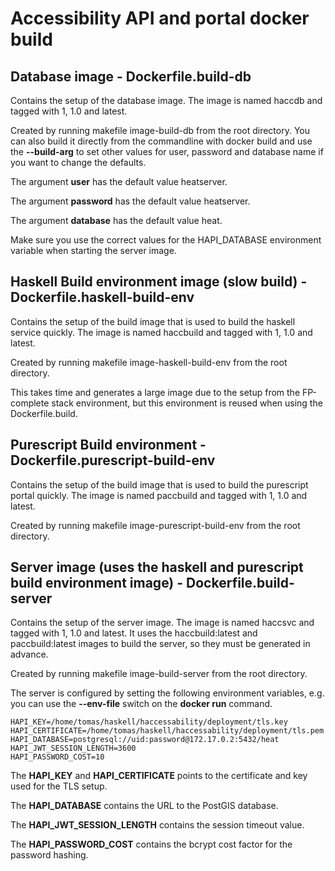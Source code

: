 # Accessibility API and portal docker build
## Database image - Dockerfile.build-db
Contains the setup of the database image. The image is named haccdb and tagged with 1, 1.0 and latest.

Created by running makefile image-build-db from the root directory. You can also build it directly from the
commandline with docker build and use the **--build-arg** to set other values for user, password and database
name if you want to change the defaults.

The argument **user** has the default value heatserver.

The argument **password** has the default value heatserver.

The argument **database** has the default value heat.

Make sure you use the correct values for the HAPI_DATABASE environment variable when starting the server image.

## Haskell Build environment image (slow build) - Dockerfile.haskell-build-env
Contains the setup of the build image that is used to build the haskell service quickly. The image is named haccbuild and tagged with 1, 1.0 and latest.

Created by running makefile image-haskell-build-env from the root directory.

This takes time and generates a large image due to the setup from the FP-complete stack environment, but this environment is reused when using the Dockerfile.build.
## Purescript Build environment - Dockerfile.purescript-build-env
Contains the setup of the build image that is used to build the purescript portal quickly. The image is named paccbuild and tagged with 1, 1.0 and latest.

Created by running makefile image-purescript-build-env from the root directory.
## Server image (uses the haskell and purescript build environment image) - Dockerfile.build-server
Contains the setup of the server image. The image is named haccsvc and tagged with 1, 1.0 and latest. It uses the haccbuild:latest and paccbuild:latest images to build the server, so they must be generated in advance.

Created by running makefile image-build-server from the root directory.

The server is configured by setting the following environment variables, e.g. you can use the **--env-file** switch on the **docker run** command.

```
HAPI_KEY=/home/tomas/haskell/haccessability/deployment/tls.key
HAPI_CERTIFICATE=/home/tomas/haskell/haccessability/deployment/tls.pem
HAPI_DATABASE=postgresql://uid:password@172.17.0.2:5432/heat
HAPI_JWT_SESSION_LENGTH=3600
HAPI_PASSWORD_COST=10
```

The **HAPI_KEY** and **HAPI_CERTIFICATE** points to the certificate and key used for the TLS setup.

The **HAPI_DATABASE** contains the URL to the PostGIS database.

The **HAPI_JWT_SESSION_LENGTH** contains the session timeout value.

The **HAPI_PASSWORD_COST** contains the bcrypt cost factor for the password hashing.

